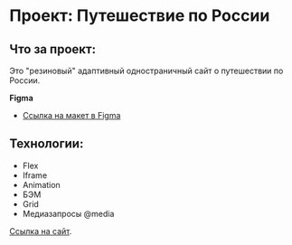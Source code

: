# Проект: Путешествие по России

## Что за проект:

Это "резиновый" адаптивный одностраничный сайт о путешествии по России.

**Figma**

* [Ссылка на макет в Figma](https://www.figma.com/file/5S2WSbEFL6awjVWJ0NWL8Q/Sprint-3_-Russia-_-desktop-mobile?node-id=28503%3A0)

## Технологии:

* Flex
* Iframe
* Animation
* БЭМ
* Grid
* Медиазапросы @media

[Ссылка на сайт](https://ChernousovAnton.github.io/russian-travel/index.html).
